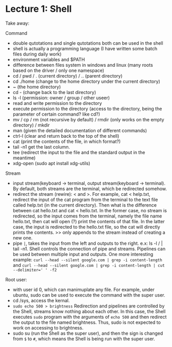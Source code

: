 # Lecture 1: Shell

Take away:


Command
* double qutotations and single qutotations both can be used in the shell
* shell is actually a programming language (I have written some batch files during daily work)
* environment variables and $PATH
* difference between files system in windows and linux (many roots based on the driver / only one namespace)
* cd / pwd / . (current directory) / .. (parent directory)
* cd ./home (change to the home directory under the current directory)
* ~ (the home directory)
* cd - (change back to the last directory)
* ls -l (permission: owner / group / other useer)
* read and write permission to the directory
* execute permission to the directory (access to the directory, being the parameter of certain command? like cd?)
* mv / cp / rm (not recursive by default) / rmdir (only works on the empty directory) / mkdir
* man (given the detailed documentation of different commands)
* ctrl-l (clear and return back to the top of the shell)
* cat (print the contents of the file, in which format?)
* tail -n1 get the last column.
* tee (redirect the input to the file and the standard output in the meantime)
* xdg-open (sudo apt install xdg-utils)

Stream
* input stream(keyboard -> terminal, output stream(keyboard -> terminal). By default, both streams are the terminal, which be redirected somehow.
* redirect the stream (rewire): < and >. For example, cat < help.txt, redirect the input of the cat program from the terminal to the text file called help.txt (in the current directory). Then what is the difference between cat hello.txt and cat < hello.txt. In the former case, no stream is redirected, so the input comes from the terminal, namely the file name hello.txt, then cat will open (?) print the contents of that file. In the latter case, the input is redirected to the hello.txt file, so the cat will directly prints the contents. >> only appends to the stream instead of creating a new one.
* pipe `|`, takes the input from the left and outputs to the right. e.x: ls -l / | tail -n1. Shell controls the connection of pipe and streams. Pipelines can be used between multiple input and outputs. One more interesting example: `curl --head --silent google.com | grep -i content-length` and `curl --head --silent google.com | grep -i content-length | cut --delimiter=' ' -f2`

Root user:
* with user id 0, which can manimuplate any file. For example, under ubuntu, sudo can be used to execute the command with the super user.
* cd /sys, access the kernal. 
* `sudo echo 500 > brightness` Redirection and pipelines are controlled by the Shell, streams know nothing about each other. In this case, the Shell executes `sudo` program with the arguments of `echo 500` and then redirect the output to the file named brightness. Thus, sudo is not expected to work on accessing to brightness. 
* sudo su (run the Shell as the super user), and then the sign is changed from `$` to `#`, which means the Shell is being run with the super user. 
